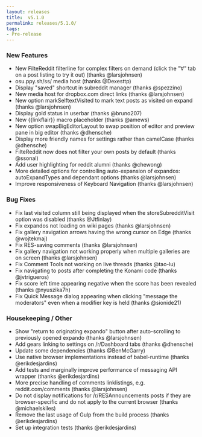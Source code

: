```yaml
---
layout: releases
title:  v5.1.0
permalink: releases/5.1.0/
tags:
- Pre-release
---
```



### New Features

- New FilteReddit filterline for complex filters on demand (click the "∀" tab on a post listing to try it out) (thanks @larsjohnsen)
- osu.ppy.sh/ss/ media host (thanks @Dexesttp)
- Display "saved" shortcut in subreddit manager (thanks @spezzino)
- New media host for dropbox.com direct links (thanks @larsjohnsen)
- New option markSelftextVisited to mark text posts as visited on expand (thanks @larsjohnsen)
- Display gold status in userbar (thanks @bruno207)
- New {{linkflair}} macro placeholder (thanks @amews)
- New option swapBigEditorLayout to swap position of editor and preview pane in big editor (thanks @dhensche)
- Display more friendly names for settings rather than camelCase (thanks @dhensche)
- FilteReddit now does not filter your own posts by default (thanks @ssonal)
- Add user highlighting for reddit alumni (thanks @chewong)
- More detailed options for controlling auto-expansion of expandos: autoExpandTypes and dependant options (thanks @larsjohnsen)
- Improve responsiveness of Keyboard Navigation (thanks @larsjohnsen)

### Bug Fixes

- Fix last visited column still being displayed when the storeSubredditVisit option was disabled (thanks @Jtfinlay)
- Fix expandos not loading on wiki pages (thanks @larsjohnsen)
- Fix gallery navigation arrows having the wrong cursor on Edge (thanks @wojtekmaj)
- Fix RES-saving comments (thanks @larsjohnsen)
- Fix gallery navigation not working properly when multiple galleries are on screen (thanks @larsjohnsen)
- Fix Comment Tools not working on live threads (thanks @tao-lu)
- Fix navigating to posts after completing the Konami code (thanks @jvtrigueros)
- Fix score left time appearing negative when the score has been revealed (thanks @nyuszika7h)
- Fix Quick Message dialog appearing when clicking "message the moderators" even when a modifier key is held (thanks @sionide21)

### Housekeeping / Other

- Show "return to originating expando" button after auto-scrolling to previously opened expando (thanks @larsjohnsen)
- Add gears linking to settings on /r/Dashboard tabs (thanks @dhensche)
- Update some dependencies (thanks @BenMcGarry)
- Use native browser implementations instead of babel-runtime (thanks @erikdesjardins)
- Add tests and marginally improve performance of messaging API wrapper (thanks @erikdesjardins)
- More precise handling of comments linklistings, e.g. reddit.com/comments (thanks @larsjohnsen)
- Do not display notifications for /r/RESAnnouncements posts if they are browser-specific and do not apply to the current browser (thanks @michaelskiles)
- Remove the last usage of Gulp from the build process (thanks @erikdesjardins)
- Set up integration tests (thanks @erikdesjardins)
